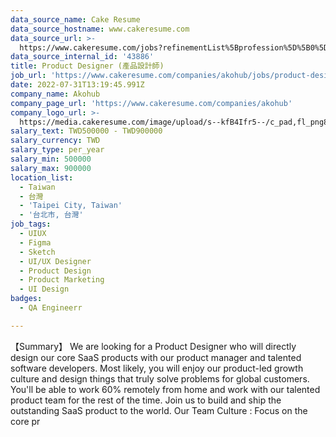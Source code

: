 ```yaml
---
data_source_name: Cake Resume
data_source_hostname: www.cakeresume.com
data_source_url: >-
  https://www.cakeresume.com/jobs?refinementList%5Bprofession%5D%5B0%5D=engineering_qa-engineer&refinementList%5Bsalary_currency%5D=TWD&range%5Bsalary_range%5D%5Bmin%5D=800096
data_source_internal_id: '43886'
title: Product Designer (產品設計師)
job_url: 'https://www.cakeresume.com/companies/akohub/jobs/product-designer-d99570'
date: 2022-07-31T13:19:45.991Z
company_name: Akohub
company_page_url: 'https://www.cakeresume.com/companies/akohub'
company_logo_url: >-
  https://media.cakeresume.com/image/upload/s--kfB4Ifr5--/c_pad,fl_png8,h_200,w_200/v1579582193/kauekxbkssrdhunk1oza.png
salary_text: TWD500000 - TWD900000
salary_currency: TWD
salary_type: per_year
salary_min: 500000
salary_max: 900000
location_list:
  - Taiwan
  - 台灣
  - 'Taipei City, Taiwan'
  - '台北市, 台灣'
job_tags:
  - UIUX
  - Figma
  - Sketch
  - UI/UX Designer
  - Product Design
  - Product Marketing
  - UI Design
badges:
  - QA Engineerr

---
```


【Summary】 We are looking for a Product Designer who will directly design our core SaaS products with our product manager and talented software developers. Most likely, you will enjoy our product-led growth culture and design things that truly solve problems for global customers. You'll be able to work 60% remotely from home and work with our talented product team for the rest of the time. Join us to build and ship the outstanding SaaS product to the world. Our Team Culture : Focus on the core pr